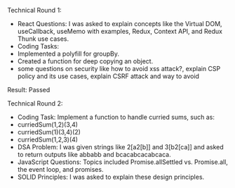 Technical Round 1:

- React Questions: I was asked to explain concepts like the Virtual DOM, useCallback, useMemo with examples, Redux, Context API, and Redux Thunk use cases.
- Coding Tasks:
- Implemented a polyfill for groupBy.
- Created a function for deep copying an object.
- some questions on security like how to avoid xss attack?, explain CSP policy and its use cases, explain CSRF attack and way to avoid

Result: Passed

Technical Round 2:

- Coding Task: Implement a function to handle curried sums, such as:
- curriedSum(1,2)(3,4)
- curriedSum(1)(3,4)(2)
- curriedSum(1,2,3)(4)
- DSA Problem: I was given strings like 2[a2[b]] and 3[b2[ca]] and asked to return outputs like abbabb and bcacabcacabcaca.
- JavaScript Questions: Topics included Promise.allSettled vs. Promise.all, the event loop, and promises.
- SOLID Principles: I was asked to explain these design principles.
